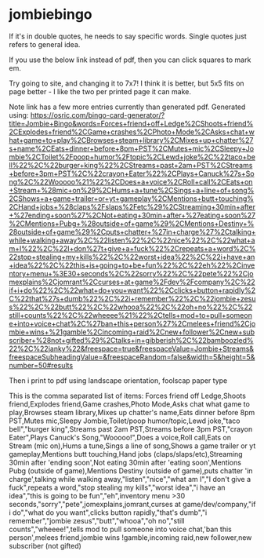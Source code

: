 # jombiebingo
If it's in double quotes, he needs to say specific words.
Single quotes just refers to general idea.


If you use the below link instead of pdf,
then you can click squares to mark em.

Try going to site, and changing it to 7x7! 
I think it is better, but 5x5 fits on page better - 
I like the two per printed page it can make.

Note link has a few more entries currently than generated pdf.
Generated using:
https://osric.com/bingo-card-generator/?title=Jombie+Bingo&words=Forces+friend+off+Ledge%2CShoots+friend%2CExplodes+friend%2CGame+crashes%2CPhoto+Mode%2CAsks+chat+what+game+to+play%2CBrowses+steam+library%2CMixes+up+chatter%27s+name%2CEats+dinner+before+8pm+PST%2CMutes+mic%2CSleepy+Jombie%2CToilet%2Fpoop+humor%2Ftopic%2CLewd+joke%2C%22taco+bell%22%2C%22burger+king%22%2CStreams+past+2am+PST%2CStreams+before+3pm+PST%2C%22crayon+Eater%22%2CPlays+Canuck%27s+Song%2C%22Wooooo%21%22%2CDoes+a+voice%2CRoll+call%2CEats+on+Stream+%28mic+on%29%2CHums+a+tune%2CSings+a+line+of+song%2CShows+a+game+trailer+or+yt+gameplay%2CMentions+butt+touching%2CHand+jobs+%28claps%2Fslaps%2Fetc%29%2CStreaming+30min+after+%27ending+soon%27%2CNot+eating+30min+after+%27eating+soon%27%2CMentions+Pubg+%28outside+of+game%29%2CMentions+Destiny+%28outside+of+game%29%2Cputs+chatter+%27in+charge%27%2Ctalking+while+walking+away%2C%22listen%22%2C%22nice%22%2C%22what+am+I%22%2C%22I+don%27t+give+a+fuck%22%2Crepeats+a+word%2C%22stop+stealing+my+kills%22%2C%22worst+idea%22%2C%22i+have+an+idea%22%2C%22this+is+going+to+be+fun%22%2C%22eh%22%2Cinventory+menu+%3E30+seconds%2C%22sorry%22%2C%22pete%22%2Cjomexplains%2Cjomrant%2Ccurses+at+game%2Fdev%2Fcompany%2C%22if+i+do%22%2C%22what+do+you+want%22%2Cclicks+button+rapidly%2C%22that%27s+dumb%22%2C%22i+remember%22%2C%22jombie+zesus%22%2C%22butt%22%2C%22whooa%22%2C%22oh+no%22%2C%22still+counts%22%2C%22wheeee%21%22%2Ctells+mod+to+pull+someone+into+voice+chat%2C%27ban+this+person%27%2Cmelees+friend%2Cjombie+wins+%21gamble%2Cincoming+raid%2Cnew+follower%2Cnew+subscriber+%28not+gifted%29%2Ctalks+in+gibberish%2C%22bamboozled%22%2C%22janky%22&freespace=true&freespaceValue=Jombie+Streams&freespaceSubheadingValue=&freespaceRandom=false&width=5&height=5&number=50#results

Then i print to pdf using landscape orientation, foolscap paper type


This is the comma separated list of items:
Forces friend off Ledge,Shoots friend,Explodes friend,Game crashes,Photo Mode,Asks chat what game to play,Browses steam library,Mixes up chatter's name,Eats dinner before 8pm PST,Mutes mic,Sleepy Jombie,Toilet/poop humor/topic,Lewd joke,"taco bell","burger king",Streams past 2am PST,Streams before 3pm PST,"crayon Eater",Plays Canuck's Song,"Wooooo!",Does a voice,Roll call,Eats on Stream (mic on),Hums a tune,Sings a line of song,Shows a game trailer or yt gameplay,Mentions butt touching,Hand jobs (claps/slaps/etc),Streaming 30min after 'ending soon',Not eating 30min after 'eating soon',Mentions Pubg (outside of game),Mentions Destiny (outside of game),puts chatter 'in charge',talking while walking away,"listen","nice","what am I","I don't give a fuck",repeats a word,"stop stealing my kills","worst idea","i have an idea","this is going to be fun","eh",inventory menu >30 seconds,"sorry","pete",jomexplains,jomrant,curses at game/dev/company,"if i do","what do you want",clicks button rapidly,"that's dumb","i remember","jombie zesus","butt","whooa","oh no","still counts","wheeee!",tells mod to pull someone into voice chat,'ban this person',melees friend,jombie wins !gamble,incoming raid,new follower,new subscriber (not gifted)
